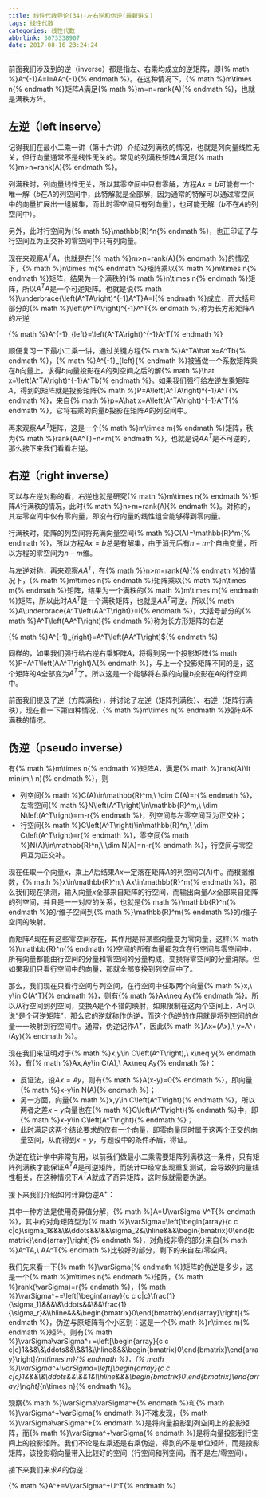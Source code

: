 ```yaml
---
title: 线性代数导论(34)-左右逆和伪逆(最新讲义)
tags: 线性代数
categories: 线性代数
abbrlink: 3073338907
date: 2017-08-16 23:24:24
---
```


<!-- toc -->
<!-- more -->

前面我们涉及到的逆（inverse）都是指左、右乘均成立的逆矩阵，即{% math %}A^{-1}A=I=AA^{-1}{% endmath %}。在这种情况下，{% math %}m\times n{% endmath %}矩阵$A$满足{% math %}m=n=rank(A){% endmath %}，也就是满秩方阵。

## 左逆（left inserve）

记得我们在最小二乘一讲（第十六讲）介绍过列满秩的情况，也就是列向量线性无关，但行向量通常不是线性无关的。常见的列满秩矩阵$A$满足{% math %}m>n=rank(A){% endmath %}。

列满秩时，列向量线性无关，所以其零空间中只有零解，方程$Ax=b$可能有一个唯一解（$b$在$A$的列空间中，此特解就是全部解，因为通常的特解可以通过零空间中的向量扩展出一组解集，而此时零空间只有列向量），也可能无解（$b$不在$A$的列空间中）。

另外，此时行空间为{% math %}\mathbb{R}^n{% endmath %}，也正印证了与行空间互为正交补的零空间中只有列向量。

现在来观察$A^TA$，也就是在{% math %}m>n=rank(A){% endmath %}的情况下，{% math %}n\times m{% endmath %}矩阵乘以{% math %}m\times n{% endmath %}矩阵，结果为一个满秩的{% math %}n\times n{% endmath %}矩阵，所以$A^TA$是一个可逆矩阵。也就是说{% math %}\underbrace{\left(A^TA\right)^{-1}A^T}A=I{% endmath %}成立，而大括号部分的{% math %}\left(A^TA\right)^{-1}A^T{% endmath %}称为长方形矩阵$A$的左逆

{% math %}A^{-1}_{left}=\left(A^TA\right)^{-1}A^T{% endmath %}

顺便复习一下最小二乘一讲，通过关键方程{% math %}A^TA\hat x=A^Tb{% endmath %}，{% math %}A^{-1}_{left}{% endmath %}被当做一个系数矩阵乘在$b$向量上，求得$b$向量投影在$A$的列空间之后的解{% math %}\hat x=\left(A^TA\right)^{-1}A^Tb{% endmath %}。如果我们强行给左逆左乘矩阵$A$，得到的矩阵就是投影矩阵{% math %}P=A\left(A^TA\right)^{-1}A^T{% endmath %}，来自{% math %}p=A\hat x=A\left(A^TA\right)^{-1}A^T{% endmath %}，它将右乘的向量$b$投影在矩阵$A$的列空间中。

再来观察$AA^T$矩阵，这是一个{% math %}m\times m{% endmath %}矩阵，秩为{% math %}rank(AA^T)=n<m{% endmath %}，也就是说$AA^T$是不可逆的，那么接下来我们看看右逆。

## 右逆（right inverse）

可以与左逆对称的看，右逆也就是研究{% math %}m\times n{% endmath %}矩阵$A$行满秩的情况，此时{% math %}n>m=rank(A){% endmath %}。对称的，其左零空间中仅有零向量，即没有行向量的线性组合能够得到零向量。

行满秩时，矩阵的列空间将充满向量空间{% math %}C(A)=\mathbb{R}^m{% endmath %}，所以方程$Ax=b$总是有解集，由于消元后有$n-m$个自由变量，所以方程的零空间为$n-m$维。

与左逆对称，再来观察$AA^T$，在{% math %}n>m=rank(A){% endmath %}的情况下，{% math %}m\times n{% endmath %}矩阵乘以{% math %}n\times m{% endmath %}矩阵，结果为一个满秩的{% math %}m\times m{% endmath %}矩阵，所以此时$AA^T$是一个满秩矩阵，也就是$AA^T$可逆。所以{% math %}A\underbrace{A^T\left(AA^T\right)}=I{% endmath %}，大括号部分的{% math %}A^T\left(AA^T\right){% endmath %}称为长方形矩阵的右逆

{% math %}A^{-1}_{right}=A^T\left(AA^T\right)${% endmath %}

同样的，如果我们强行给右逆右乘矩阵$A$，将得到另一个投影矩阵{% math %}P=A^T\left(AA^T\right)A{% endmath %}，与上一个投影矩阵不同的是，这个矩阵的$A$全部变为$A^T$了。所以这是一个能够将右乘的向量$b$投影在$A$的行空间中。

前面我们提及了逆（方阵满秩），并讨论了左逆（矩阵列满秩）、右逆（矩阵行满秩），现在看一下第四种情况，{% math %}m\times n{% endmath %}矩阵$A$不满秩的情况。

## 伪逆（pseudo inverse）

有{% math %}m\times n{% endmath %}矩阵$A$，满足{% math %}rank(A)\lt min(m,\ n){% endmath %}，则

* 列空间{% math %}C(A)\in\mathbb{R}^m,\ \dim C(A)=r{% endmath %}，左零空间{% math %}N\left(A^T\right)\in\mathbb{R}^m,\ \dim N\left(A^T\right)=m-r{% endmath %}，列空间与左零空间互为正交补；
* 行空间{% math %}C\left(A^T\right)\in\mathbb{R}^n,\ \dim C\left(A^T\right)=r{% endmath %}，零空间{% math %}N(A)\in\mathbb{R}^n,\ \dim N(A)=n-r{% endmath %}，行空间与零空间互为正交补。

现在任取一个向量$x$，乘上$A$后结果$Ax$一定落在矩阵$A$的列空间$C(A)$中。而根据维数，{% math %}x\in\mathbb{R}^n,\ Ax\in\mathbb{R}^m{% endmath %}，那么我们现在猜测，输入向量$x$全部来自矩阵的行空间，而输出向量$Ax$全部来自矩阵的列空间，并且是一一对应的关系，也就是{% math %}\mathbb{R}^n{% endmath %}的$r$维子空间到{% math %}\mathbb{R}^m{% endmath %}的$r$维子空间的映射。

而矩阵$A$现在有这些零空间存在，其作用是将某些向量变为零向量，这样{% math %}\mathbb{R}^n{% endmath %}空间的所有向量都包含在行空间与零空间中，所有向量都能由行空间的分量和零空间的分量构成，变换将零空间的分量消除。但如果我们只看行空间中的向量，那就全部变换到列空间中了。

那么，我们现在只看行空间与列空间，在行空间中任取两个向量{% math %}x,\ y\in C(A^T){% endmath %}，则有{% math %}Ax\neq Ay{% endmath %}。所以从行空间到列空间，变换$A$是个不错的映射，如果限制在这两个空间上，$A$可以说“是个可逆矩阵”，那么它的逆就称作伪逆，而这个伪逆的作用就是将列空间的向量一一映射到行空间中。通常，伪逆记作$A^+$，因此{% math %}Ax=(Ax),\ y=A^+(Ay){% endmath %}。

现在我们来证明对于{% math %}x,y\in C\left(A^T\right),\ x\neq y{% endmath %}，有{% math %}Ax,Ay\in C(A),\ Ax\neq Ay{% endmath %}：

* 反证法，设$Ax=Ay$，则有{% math %}A(x-y)=0{% endmath %}，即向量{% math %}x-y\in N(A){% endmath %}；
* 另一方面，向量{% math %}x,y\in C\left(A^T\right){% endmath %}，所以两者之差$x-y$向量也在{% math %}C\left(A^T\right){% endmath %}中，即{% math %}x-y\in  C\left(A^T\right){% endmath %}；
* 此时满足这两个结论要求的仅有一个向量，即零向量同时属于这两个正交的向量空间，从而得到$x=y$，与题设中的条件矛盾，得证。

伪逆在统计学中非常有用，以前我们做最小二乘需要矩阵列满秩这一条件，只有矩阵列满秩才能保证$A^TA$是可逆矩阵，而统计中经常出现重复测试，会导致列向量线性相关，在这种情况下$A^TA$就成了奇异矩阵，这时候就需要伪逆。

接下来我们介绍如何计算伪逆$A^+$：

其中一种方法是使用奇异值分解，{% math %}A=U\varSigma V^T{% endmath %}，其中的对角矩阵型为{% math %}\varSigma=\left[\begin{array}{c c c|c}\sigma_1&&&\\&\ddots&&\\&&\sigma_2&\\\hline&&&\begin{bmatrix}0\end{bmatrix}\end{array}\right]{% endmath %}，对角线非零的部分来自{% math %}A^TA,\ AA^T{% endmath %}比较好的部分，剩下的来自左/零空间。

我们先来看一下{% math %}\varSigma{% endmath %}矩阵的伪逆是多少，这是一个{% math %}m\times n{% endmath %}矩阵，{% math %}rank(\varSigma)=r{% endmath %}，{% math %}\varSigma^+=\left[\begin{array}{c c c|c}\frac{1}{\sigma_1}&&&\\&\ddots&&\\&&\frac{1}{\sigma_r}&\\\hline&&&\begin{bmatrix}0\end{bmatrix}\end{array}\right]{% endmath %}，伪逆与原矩阵有个小区别：这是一个{% math %}n\times m{% endmath %}矩阵。则有{% math %}\varSigma\varSigma^+=\left[\begin{array}{c c c|c}1&&&\\&\ddots&&\\&&1&\\\hline&&&\begin{bmatrix}0\end{bmatrix}\end{array}\right]_{m\times m}{% endmath %}，{% math %}\varSigma^+\varSigma=\left[\begin{array}{c c c|c}1&&&\\&\ddots&&\\&&1&\\\hline&&&\begin{bmatrix}0\end{bmatrix}\end{array}\right]_{n\times n}{% endmath %}。

观察{% math %}\varSigma\varSigma^+{% endmath %}和{% math %}\varSigma^+\varSigma{% endmath %}不难发现，{% math %}\varSigma\varSigma^+{% endmath %}是将向量投影到列空间上的投影矩阵，而{% math %}\varSigma^+\varSigma{% endmath %}是将向量投影到行空间上的投影矩阵。我们不论是左乘还是右乘伪逆，得到的不是单位矩阵，而是投影矩阵，该投影将向量带入比较好的空间（行空间和列空间，而不是左/零空间）。

接下来我们来求$A$的伪逆：

{% math %}A^+=V\varSigma^+U^T{% endmath %}
